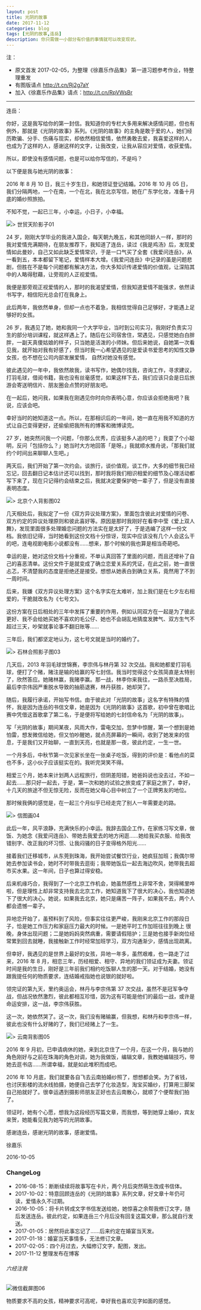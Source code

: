 ```yaml
---
layout: post
title: 光阴的故事
date: 2017-11-12
categories: blog
tags: [光阴的故事,连岳]
description: 你只需做一小部分有价值的事情就可以改变现状。
---
```


注：

* 原文首发 2017-02-05，为整理《徐嘉乐作品集》 第一道习题参考作业，特整理重发
* 有图版请点 http://t.cn/Rj2g7aY
* 加入《徐嘉乐作品集》请点：http://t.cn/RpVWsBr

----

连岳：

你好，这是我写给你的第一封信。我知道你的专栏大多用来解决感情问题，但也有例外，那就是《光阴的故事》系列。《光阴的故事》的主角是敢于爱的人，她们经历欺骗、分手、伤痛与现实，却依然相信爱情，依然勇敢去爱，我喜爱这样的人，也成为了这样的人，感谢这样的文字，让我改变，让我从容应对爱情，收获爱情。

所以，即使没有感情问题，也是可以给你写信的，不是吗？

以下便是我与她光阴的故事：

2016 年 8 月 10 日，我三十岁生日，和她领证登记结婚。2016 年 10 月 05 日，我们分隔两地，一个在南，一个在北，我在北京写信，她在广东学化妆，准备十月底的婚纱照旅拍。

不知不觉，一起已三年，小幸运，小日子，小幸福。

![> 世贸天阶影子01](https://mmbiz.qlogo.cn/mmbiz_jpg/HRoY0QT1Giaar9EzO21iaF0Mcq1baUxUf4EXfKiaRvSS8pe44pOibDrjk68EYDweFhXbc8SR4VxMn44jgJMyBVRxSQ/0?wx_fmt=jpeg)

24 岁，刚刚大学毕业的我进入国企，每天朝九晚五，和其他同龄人一样，那时的我对爱情充满期待，在朋友推荐下，我知道了连岳，读过《我是鸡汤》后，发现爱情如此曼妙，自己又如此缺乏爱情常识，于是一口气买了全套《我爱问连岳》，从一看到五，本本都留下笔记，爱情样本大增。《我爱问连岳》中记录的虽是问题悲剧，但胜在不是每个问题都有解决方法，你大多知识传递爱情的价值观，让深陷其中的人略得慰藉，让旁观的人正视爱情。

我便是那旁观正视爱情的人，那时的我渴望爱情，但我知道爱情不能强求，依然读书写字，相信阳光总会打在我身上。

此后两年，我依然单身，但却一点也不着急，我相信觉得自己足够好，才能遇上足够好的女孩。

 26 岁，我遇见了她，她和我同一个大学毕业，当时到公司实习，我刚好负责实习生的部分培训课程，就这样遇上了。随后在公司宿舍住，常遇见，只感觉她白白胖胖，一副天真傻姑娘的样子，只当她是活泼的小师妹。但后来她说，自她第一次看见我，就开始对我有好感了，但当时我一心希望遇见的是爱读书爱思考的知性文静女孩，也不想在公司内部发展爱情， 自然对她没有感觉。

彼此遇见的一年中，我依然故我，读书写作，她偶尔找我，咨询工作，寻求建议，打羽毛球，借阅书籍，我也没有丝毫感觉，如果这样下去，我们应该只会是日后旅游会寄送明信片、朋友圈会点赞的好朋友吧。

在一起后，她问我，如果我在刚遇见你时向你表明心意，你应该会拒绝我吧？我说，应该会吧。

幸好当时的她知道这一点。所以，在那相识后的一年间，她一直在用我不知道的方式让自己变得更好，还偷偷把我所有的博客和微博读完。

27 岁，她突然问我一个问题，「你那么优秀，应该挺多人追的吧？」我耍了个小聪明，反问「包括你么？」她当时大方地回答「是呀。」我就顺水推舟说，「那我们就约个时间出来聊聊人生吧。」

两天后，我们开始了第一次约会。谈旅行，谈价值观，谈工作，大多的细节我已经忘记，回去翻日记本估计还可以找到，那时我将我们相识相爱的细节及心理活动都写下来了，现在只记得约会结束之后，我就决定要保护她一辈子了，但是没有直接表明态度。

![> 北京个人背影图02](https://mmbiz.qlogo.cn/mmbiz_jpg/HRoY0QT1Giaar9EzO21iaF0Mcq1baUxUf44vCLVmrpBsNNTpM68ewVwHm0InU3siaJ8w82c0Aiaiahm8zwJLniaI5vsg/0?wx_fmt=jpeg)

几天相处后，我拟定了一份《双方异议处理方案》，里面包含彼此对爱情的问卷、双方约定的异议处理原则和彼此喜好等。原因是那时我刚好在看李中莹《爱上双人舞》，发现里面很多处理婚恋问题的方法实在是太好了，于是选编了这样一份文档。我依旧记得，当时她看到这份文档十分惊讶，现实中应该没有几个人会这么干的吧，连电视剧电影小说都没有……想来，那个时候的我也算是相当奇葩吧。

幸运的是，她对这份文档十分重视，不单认真回答了里面的问题，而且还增补了自己的喜恶清单。这份文件于是就变成了确立恋爱关系的凭证，在此之前，她一直很忐忑，不清楚我的态度是拒绝还是接受。想想从她表白到确立关系，竟然用了不到一周时间。

后来，我嫌《双方异议处理方案》这个名字实在太难听，加上我们是在七夕左右相爱的，干脆就改名为《七号文》。

这份方案在日后相处的三年中发挥了重要的作用，例如认同双方在一起是为了彼此更好、我不会给她买她不喜欢的毛公仔、她也不会胡乱地猜度发脾气、双方生气不超过三天，吵架就事论事不翻旧账等……

三年后，我们都坚定地认为，这七号文就是当时的婚约了。

![> 石林合照影子图03](https://mmbiz.qlogo.cn/mmbiz_jpg/HRoY0QT1Giaar9EzO21iaF0Mcq1baUxUf4zL1ox68Aiap4ASqpjlNWwJiaZzK5xwOtZDe4fT6qPFPmY3Mnt9Omcxcg/0?wx_fmt=jpeg)

几天后，2013 年羽毛球世锦赛，李宗伟与林丹第 32 次交战。我和她都爱打羽毛球，便打了个赌，赌注是输的给赢的写七封信。我当时觉得这个女孩简直是太特别了，欣然答应。她赌林赢，我赌李赢。那一战，林李你来我往，一路杀至决胜局，最后李宗伟因严重脱水导致的抽筋退赛，林丹获胜，她却哭了。

随后，我履行承诺，开始写书信。由于彼此对「光阴的故事」这名字有特殊的情怀，我是因为连岳的书信文章，她是因为《光阴的故事》这首歌，初中曾在歌唱比赛中凭借这首歌拿了第二名，于是便将写给她的七封信命名为「光阴的故事」。

写「光阴的故事」期间某夜，风雨大作，雷电交加，忽梦中惊醒，第一个想到是她怕雷，想发微信给她，但又怕吵醒她，就点亮屏幕的一瞬间，收到了她发来的信息，于是我们又开始聊，一直到天亮，也就是那一夜，彼此约定，一生一世。

一个月多后，中秋节第一次见家长坐在一张桌子吃饭，得到的评价是：看他点的菜也不多，这小伙子应该挺实在的。我听完哭笑不得。

相爱三个月，她本来计划两人远程旅行，但阴差阳错，她爸妈说也没去过，不如一起去……那只好一起去，于是，第一次和她的试验之旅变成了家庭之旅了，幸好，十几天的旅途不但无惊无险，反而在她父母心目中树立了一个正牌男友的地位。

那时候我俩的感觉是，在一起三个月似乎已经走完了别人一年需要走的路。

![> 信图画04](https://mmbiz.qlogo.cn/mmbiz_jpg/HRoY0QT1Giaar9EzO21iaF0Mcq1baUxUf43N6sr40NUmhW9jHwEHYhYiazC51FcJ1Qr4U7ZUiaaZy4BK1fIFXEibyXQ/0?wx_fmt=jpeg)

此后一年，风平浪静，充满快乐的小幸运。我辞去国企工作，在家练习写文章，做饭、为她念《我爱问连岳》、带她去我爱去的地方闲逛……她给我买衣服、给我改错别字、改正我的坏习惯、让我闷骚的日子变得格外阳光……

接着我们迁移城市，从东莞到珠海，我开始尝试餐饮行业，她疯狂加班；我偶尔带她去参加读书会，她时不时带我去逛街；我带她饭后一起去海边吹风，她带我去超市买水果。这一年间，日子也算过得安稳。

后来机缘巧合，我得到了一个北京工作机会，她虽然感性上非常不舍，哭得稀里哗啦，但是理性上却非常支持我去北京工作，她知道我下了很大的决心，我也知道她下了很大的决心。她说，如果我去北京，她只是痛苦一阵子，如果我不去，两个人都会遗憾一辈子。

异地恋开始了，虽预料到了风险，但事实往往更严峻，我刚来北京工作的那段日子，恰是她工作压力和家庭压力最大的时候。一是她平时工作加班往往到晚上 很晚，身体出现问题；二是她妈妈突然病重，需要请假陪护；三是她也接手新岗位经常累到回去就睡，我接触新工作时经常加班学习，双方沟通渐少，感情出现疏离。

但幸好，我遇见的是世界上最好的女孩，异地一年多，虽然艰难，也一路走了过来，2016 年 8 月，相恋三年，历经相爱、相守、异地的我们领证成为夫妻。领证时间是我的生日，刚好是三年前我们相约吃饭聊人生的那一天。对于结婚，她没有跟我提任何的物质要求，连结婚戒指她也说银的就好啦。

领完证的第九天，里约奥运会，林丹与李宗伟第 37 次交战，虽然不是冠军争夺战，但战况依然激烈，彼此都相互珍惜，因为这有可能是他们的最后一战，或许是命运安排，这一战，李宗伟获胜。

这一次，她依然哭了。这一次，我们没有赌输赢，但我想，和林丹和李宗伟一样，彼此也没有什么好赌的了，我们已经赌上了一生。

![> 云南背影图05](https://mmbiz.qlogo.cn/mmbiz_jpg/HRoY0QT1Giaar9EzO21iaF0Mcq1baUxUf4xsibG6TZD4kFrokom4AiaKj6GpJu1IVkXPeRRWWFLIzf3icJot1z4UOtQ/0?wx_fmt=jpeg)

2016 年 9 月初，已申请病休的她，来到北京住了一个月，在这一个月，我与她的角色刚好与之前在珠海的角色对调，她为我做饭，编辑文章，我教她编辑技巧，带她去逛书店……所谓幸福，就是如此堆积而成吧。

2016 年 10 月底，我们就要各自飞去云南拍婚纱照了，想想都会笑。为了省钱，也讨厌影楼的流水线拍摄，她便自己去学了化妆造型，淘宝买婚纱，打算用三脚架自己拍就好了。很幸运遇到摄影师朋友正好也去云南散心，就顺了个便帮我们拍了。

领证时，她有个心愿，想我为这段经历写篇文章，而我想，等到她穿上婚纱，宾友来贺，她能看见我为她写的光阴故事。

感谢连岳，感谢光阴的故事，感谢爱情。

徐嘉乐

2016-10-05


### ChangeLog

- 2016-08-15：断断续续将故事写在卡片，两个月后突然萌生改成书信体。
- 2017-10-02：特意回顾连岳的《光阴的故事》系列文章，好文章十年仍可读，爱情永久不过期。
- 2016-10-05：将卡片转成文字书信发送给她，她惊喜之余帮我修订文字，随后发送连岳。彼此约定，如果连岳三个月后没有回复这篇文章，那么就自行发送。
- 2017-01-05：居然将此事忘记了……后来约定在婚宴当天发。
- 2017-01-18：婚宴当天事情多，无法修订文章。
- 2017-02-05：四个月过去，大幅修订文字，配图，发出。
- 2017-11-12 整理发布在博客




###### 六经注我

![微信截屏图06](https://mmbiz.qlogo.cn/mmbiz_jpg/HRoY0QT1Giaar9EzO21iaF0Mcq1baUxUf491ibUaCic2yjpmZwvib57RQfuG7PQXTuQPpr0NVvxukonIQhebKkpZicPw/0?wx_fmt=jpeg)

物质要求不高的女孩，精神要求可高呢，幸好我也喜欢见字如面的感觉。




